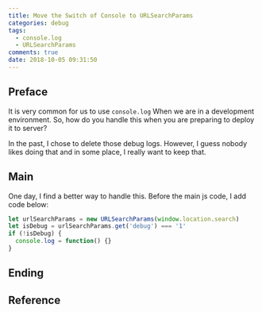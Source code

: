 ```yaml
---
title: Move the Switch of Console to URLSearchParams
categories: debug
tags:
  - console.log
  - URLSearchParams
comments: true
date: 2018-10-05 09:31:50
---
```


## Preface

It is very common for us to use `console.log` When we are in a development environment. So, how do you handle this when you are preparing to deploy it to server?

In the past, I chose to delete those debug logs. However, I guess nobody likes doing that and in some place, I really want to keep that.

## Main

One day, I find a better way to handle this. Before the main js code, I add code below:

```js
let urlSearchParams = new URLSearchParams(window.location.search)
let isDebug = urlSearchParams.get('debug') === '1'
if (!isDebug) {
  console.log = function() {}
}
```

## Ending

## Reference
